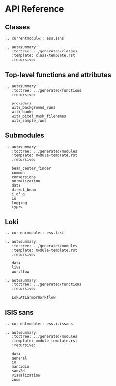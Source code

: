 # API Reference

## Classes

```{eval-rst}
.. currentmodule:: ess.sans

.. autosummary::
   :toctree: ../generated/classes
   :template: class-template.rst
   :recursive:
```

## Top-level functions and attributes

```{eval-rst}
.. autosummary::
   :toctree: ../generated/functions
   :recursive:

   providers
   with_background_runs
   with_banks
   with_pixel_mask_filenames
   with_sample_runs
```

## Submodules

```{eval-rst}
.. autosummary::
   :toctree: ../generated/modules
   :template: module-template.rst
   :recursive:

   beam_center_finder
   common
   conversions
   normalization
   data
   direct_beam
   i_of_q
   io
   logging
   types
```

## Loki

```{eval-rst}
.. currentmodule:: ess.loki

.. autosummary::
   :toctree: ../generated/modules
   :template: module-template.rst
   :recursive:

   data
   live
   workflow
```

```{eval-rst}
.. autosummary::
   :toctree: ../generated/functions
   :recursive:

   LokiAtLarmorWorkflow
```

## ISIS sans

```{eval-rst}
.. currentmodule:: ess.isissans

.. autosummary::
   :toctree: ../generated/modules
   :template: module-template.rst
   :recursive:

   data
   general
   io
   mantidio
   sans2d
   visualization
   zoom
```
